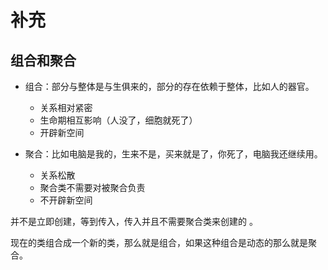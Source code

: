 # 补充

## 组合和聚合

- 组合：部分与整体是与生俱来的，部分的存在依赖于整体，比如人的器官。
    
    - 关系相对紧密
    - 生命期相互影响（人没了，细胞就死了）
    - 开辟新空间

- 聚合：比如电脑是我的，生来不是，买来就是了，你死了，电脑我还继续用。

    - 关系松散
    - 聚合类不需要对被聚合负责
    - 不开辟新空间

并不是立即创建，等到传入，传入并且不需要聚合类来创建的 。

现在的类组合成一个新的类，那么就是组合，如果这种组合是动态的那么就是聚合。



